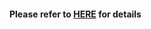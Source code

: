 #### Please refer to [HERE](https://github.com/dddyyyzzz12345/darren_dong.github.io/blob/main/Titanic/titanic.ipynb) for details

